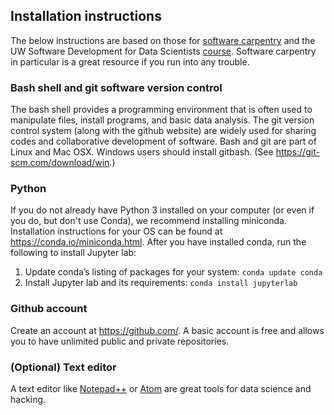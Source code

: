 ## Installation instructions

The below instructions are based on those for [software carpentry](http://installation.software-carpentry.org/) and the UW Software Development for Data Scientists [course](http://uwseds.github.io/software.html).
Software carpentry in particular is a great resource if you run into any trouble.

### Bash shell and git software version control

The bash shell provides a programming environment that is often used to manipulate files, install programs, and basic data analysis. 
The git version control system (along with the github website) are widely used for sharing codes and collaborative development of software.
Bash and git are part of Linux and Mac OSX. Windows users should install gitbash. (See https://git-scm.com/download/win.)

### Python

If you do not already have Python 3 installed on your computer (or even if you do, but don't use Conda), we recommend installing miniconda.
Installation instructions for your OS can be found at https://conda.io/miniconda.html. 
After you have installed conda, run the following to install Jupyter lab:

1. Update conda’s listing of packages for your system: `conda update conda`
2. Install Jupyter lab and its requirements: `conda install jupyterlab`

### Github account

Create an account at https://github.com/. A basic account is free and allows you to have unlimited public and private repositories.

### (Optional) Text editor 

A text editor like [Notepad++](https://notepad-plus-plus.org/) or [Atom](https://atom.io/) are great tools for data science and hacking.
